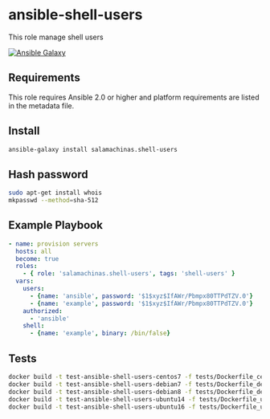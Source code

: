 ansible-shell-users
===================

This role manage shell users

[![Ansible Galaxy](https://img.shields.io/ansible/role/15682.svg)](https://galaxy.ansible.com/salamachinas/shell-users/)

Requirements
------------

This role requires Ansible 2.0 or higher and platform requirements are listed
in the metadata file.

Install
-------

```sh
ansible-galaxy install salamachinas.shell-users
```

Hash password
-------------

```sh
sudo apt-get install whois
mkpasswd --method=sha-512
```

Example Playbook
----------------

```yaml
- name: provision servers
  hosts: all
  become: true
  roles:
    - { role: 'salamachinas.shell-users', tags: 'shell-users' }
  vars:
    users:
      - {name: 'ansible', password: '$1$xyz$IfAWr/Pbmpx80TTPdTZV.0'}
      - {name: 'example', password: '$1$xyz$IfAWr/Pbmpx80TTPdTZV.0'}
    authorized:
      - 'ansible'
    shell:
      - {name: 'example', binary: /bin/false}
```

Tests
-----

```sh
docker build -t test-ansible-shell-users-centos7 -f tests/Dockerfile_centos7 --force-rm .
docker build -t test-ansible-shell-users-debian7 -f tests/Dockerfile_debian7 --force-rm .
docker build -t test-ansible-shell-users-debian8 -f tests/Dockerfile_debian8 --force-rm .
docker build -t test-ansible-shell-users-ubuntu14 -f tests/Dockerfile_ubuntu14 --force-rm .
docker build -t test-ansible-shell-users-ubuntu16 -f tests/Dockerfile_ubuntu16 --force-rm .
```

